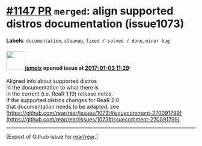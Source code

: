 [\#1147 PR](https://github.com/rear/rear/pull/1147) `merged`: align supported distros documentation (issue1073)
===============================================================================================================

**Labels**: `documentation`, `cleanup`, `fixed / solved / done`,
`minor bug`

#### <img src="https://avatars.githubusercontent.com/u/1788608?u=925fc54e2ce01551392622446ece427f51e2f0ce&v=4" width="50">[jsmeix](https://github.com/jsmeix) opened issue at [2017-01-03 11:29](https://github.com/rear/rear/pull/1147):

Aligned info about supported distros  
in the documentation to what there is  
in the current (i.e. ReaR 1.19) release notes.  
If the supported distros changes for ReaR 2.0  
that documentation needs to be adapted, see  
[https://github.com/rear/rear/issues/1073\#issuecomment-270091799](https://github.com/rear/rear/issues/1073#issuecomment-270091799)

------------------------------------------------------------------------

\[Export of Github issue for
[rear/rear](https://github.com/rear/rear).\]
